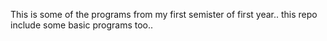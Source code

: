 This is some of the programs from my first semister of first year..
this repo include some basic programs too..
